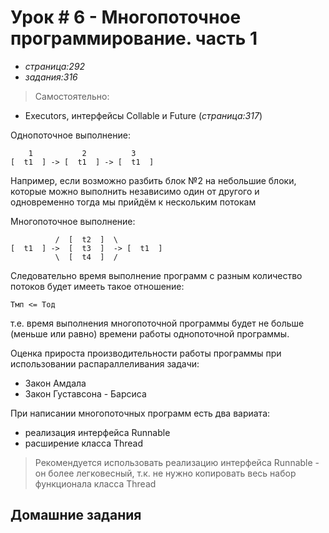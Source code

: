 # Урок # 6 - Многопоточное программирование. часть 1
- _страница:292_
- _задания:316_

> Самостоятельно:
- Executors, интерфейсы Collable и Future (_страница:317_)

Однопоточное выполнение:

```
    1           2          3
[  t1  ] -> [  t1  ] -> [  t1  ]
```

Например, если возможно разбить блок №2 на небольшие блоки, которые можно выполнить
независимо один от другого и одновременно тогда мы прийдём к нескольким потокам

Многопоточное выполнение:

```
          /  [  t2  ]  \
[  t1  ] ->  [  t3  ]  -> [  t1  ]
          \  [  t4  ]  /
```

Следовательно время выполнение программ с разным количество потоков будет имееть такое отношение:

    Tмп <= Tод

т.е. время выполнения многопоточной программы будет не больше (меньше или равно) времени работы однопоточной программы.

Оценка прироста производительности работы программы при использовании распараллеливания задачи:
- Закон Амдала
- Закон Густавсона - Барсиса

При написании многопоточных программ есть два вариата:

- реализация интерфейса Runnable
- расширение класса Thread

> Рекомендуется использовать реализацию интерфейса Runnable - он более легковесный, т.к. не нужно копировать весь набор
функционала класса Thread


























## Домашние задания


